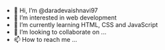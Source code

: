- 👋 Hi, I’m @daradevaishnavi97
- 👀 I’m interested in web development 
- 🌱 I’m currently learning HTML, CSS and JavaScript 
- 💞️ I’m looking to collaborate on ...
- 📫 How to reach me ...

<!---
daradevaishnavi97/daradevaishnavi97 is a ✨ special ✨ repository because its `README.md` (this file) appears on your GitHub profile.
You can click the Preview link to take a look at your changes.
--->

